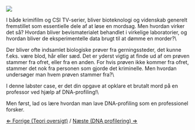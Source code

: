 ![]( forensicscience.jpeg)

I både krimifilm og CSI TV-serier, bliver bioteknologi og videnskab
generelt fremstillet som essentielle dele af at løse en mordsag. Men
hvordan virker det så? Hvordan bliver bevismaterialet behandlet i
virkelige laboratorier, og hvordan bliver de eksperimentelle data brugt
til at dømme en morder?\

Der bliver ofte indsamlet biologiske prøver fra gerningssteder, det
kunne f.eks. være blod, hår eller sæd. Det er yderst vigtig at finde ud
af om prøven stammer fra ofret, eller fra en anden. For hvis prøven ikke
kommer fra ofret, stammer det nok fra personen som gjorde det
kriminelle. Men hvordan undersøger man hvem prøven stammer fra?\

I denne labster case, er det din opgave at opklare et brutalt mord på en
professor ved hjælp af DNA-profiling!\

Men først, lad os lære hvordan man lave DNA-profiling som en
professionel forsker.

[⇐ Forrige (Teori oversigt)](/wiki/CSI_Casen "wikilink") / [Næste (DNA
profilering) ⇒](/wiki/DNA_profilering "wikilink")

